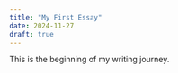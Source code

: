 ```yaml
---
title: "My First Essay"
date: 2024-11-27
draft: true
---
```

This is the beginning of my writing journey.